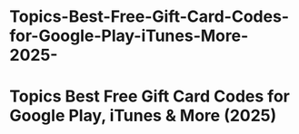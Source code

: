 # Topics-Best-Free-Gift-Card-Codes-for-Google-Play-iTunes-More-2025-
# Topics Best Free Gift Card Codes for Google Play, iTunes &amp; More (2025)
